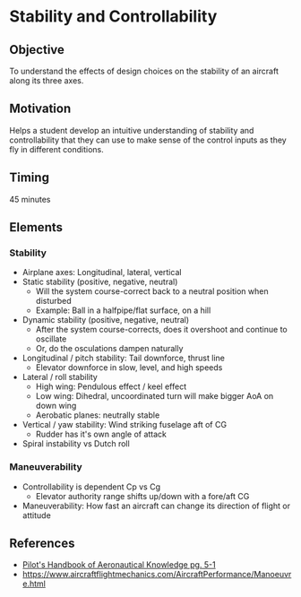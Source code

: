# Stability and Controllability

## Objective

To understand the effects of design choices on the stability of an aircraft along its three axes.

## Motivation

Helps a student develop an intuitive understanding of stability and controllability that they can use to make sense of the control inputs as they fly in different conditions.

## Timing

45 minutes

## Elements

### Stability

- Airplane axes: Longitudinal, lateral, vertical
- Static stability (positive, negative, neutral)
  - Will the system course-correct back to a neutral position when disturbed
  - Example: Ball in a halfpipe/flat surface, on a hill
- Dynamic stability (positive, negative, neutral)
  - After the system course-corrects, does it overshoot and continue to oscillate
  - Or, do the osculations dampen naturally
- Longitudinal / pitch stability: Tail downforce, thrust line
  - Elevator downforce in slow, level, and high speeds
- Lateral / roll stability
  - High wing: Pendulous effect / keel effect
  - Low wing: Dihedral, uncoordinated turn will make bigger AoA on down wing
  - Aerobatic planes: neutrally stable
- Vertical / yaw stability: Wind striking fuselage aft of CG
  - Rudder has it's own angle of attack
- Spiral instability vs Dutch roll

### Maneuverability

- Controllability is dependent Cp vs Cg
  - Elevator authority range shifts up/down with a fore/aft CG
- Maneuverability: How fast an aircraft can change its direction of flight or attitude

## References

- [Pilot's Handbook of Aeronautical Knowledge pg. 5-1](/_references/PHAK/5-1)
- https://www.aircraftflightmechanics.com/AircraftPerformance/Manoeuvre.html
